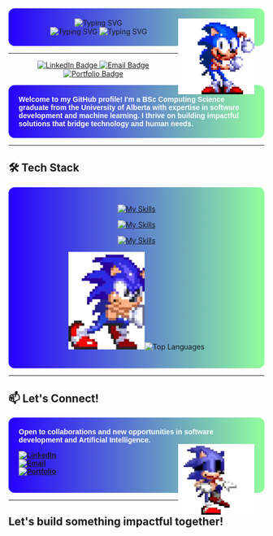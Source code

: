 <div align="center" style="background: linear-gradient(90deg, #2600ffff, #92FE9D); padding: 20px; border-radius: 12px;">

  <img src="https://readme-typing-svg.herokuapp.com?font=Fira+Code&size=38&duration=1&pause=1100&center=true&vCenter=true&width=435&lines=Hello%2C+I+am+Sepehr!&color=ffffff" alt="Typing SVG" />
  <img align="right" src="assets/sonic-the-hedgehog.gif" width="150" alt="Sonic the Hedgehog">
  <br>
  <img src="https://readme-typing-svg.herokuapp.com?font=Fira+Code&size=28&duration=2000&pause=3000&center=true&vCenter=true&width=435&lines=Welcome+to+my+GitHub&color=ffffff" alt="Typing SVG" /> 
  <img src="https://readme-typing-svg.herokuapp.com?font=Fira+Code&size=20&duration=2000&pause=1100&center=true&vCenter=true&width=435&lines=Make+sure+to+check+out+my+website&color=ffffff" alt="Typing SVG" /> 
</div>

---

<p align="center">
  <a href="https://linkedin.com/in/sepehrbehroozi">
    <img src="https://img.shields.io/badge/LinkedIn-0077B5?style=for-the-badge&logo=linkedin&logoColor=white" alt="LinkedIn Badge" />
  </a>
  <a href="mailto:sepehrbehroozi@gmail.com">
    <img src="https://img.shields.io/badge/Email-D14836?style=for-the-badge&logo=gmail&logoColor=white" alt="Email Badge" />
  </a>
  <a href="https://sepehrbehroozi.github.io/my-personal-website/">
    <img src="https://img.shields.io/badge/Portfolio-4285F4?style=for-the-badge&logo=google-chrome&logoColor=white" alt="Portfolio Badge" />
  </a>
</p>


<div align="left" 
     style="
       background: linear-gradient(90deg, #2600ffff, #92FE9D);
       padding: 20px; 
       border-radius: 12px;
       color: white;
       font-weight: 600;
       text-shadow: 1px 4px 7px rgba(0, 0, 0, );
       font-family: Arial, sans-serif;
       max-width: 600px;
       margin: auto;
     ">
  Welcome to my GitHub profile! I'm a BSc Computing Science graduate from the University of Alberta with expertise in software development and machine learning. I thrive on building impactful solutions that bridge technology and human needs.
</div>

---

## **🛠️ Tech Stack**

<div align="center" style="background: linear-gradient(90deg, #2600ffff, #92FE9D); padding: 20px; border-radius: 12px;">

[![My Skills](https://skillicons.dev/icons?i=python,c,cpp,js,ts,html,css,java,bash,regex)](https://skillicons.dev)

[![My Skills](https://skillicons.dev/icons?i=mysql,sqlite,mongodb,postgres)](https://skillicons.dev)

[![My Skills](https://skillicons.dev/icons?i=nodejs,react,nextjs,tailwind,django,flask,fastapi,pytorch,firebase,docker,nginx,heroku,idea,androidstudio)](https://skillicons.dev)

<img src="assets/sonic-pushing.gif" width="150" alt="Sonic the Hedgehog">![Top Languages](https://github-readme-stats.vercel.app/api/top-langs/?username=sepehrbehroozi&layout=compact&theme=radical)

</div>

---

## **📫 Let's Connect!**

<div align="left" 
     style="
       background: linear-gradient(90deg, #2600ffff, #92FE9D);
       padding: 20px; 
       border-radius: 12px;
       color: white;
       font-weight: 600;
       text-shadow: 1px 4px 7px rgba(0, 0, 0, );
       font-family: Arial, sans-serif;
       max-width: 600px;
       margin: auto;
     ">
     Open to collaborations and new opportunities in software development and Artificial Intelligence.

<div>
<img align="right" src="assets/sonic-dance.gif" width="150" alt="Sonic the Hedgehog">
</div>

[![LinkedIn](https://img.shields.io/badge/LinkedIn-0077B5?style=for-the-badge&logo=linkedin&logoColor=white)](https://linkedin.com/in/sepehrbehroozi)  
[![Email](https://img.shields.io/badge/Email-D14836?style=for-the-badge&logo=gmail&logoColor=white)](mailto:sepehrbehroozi@gmail.com)  
[![Portfolio](https://img.shields.io/badge/Portfolio-4285F4?style=for-the-badge&logo=google-chrome&logoColor=white)](https://sepehrbehroozi.github.io/my-personal-website/)
</div>

---

## Let's build something impactful together!
